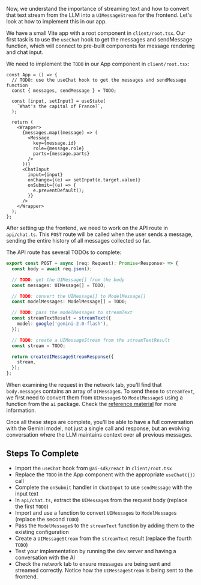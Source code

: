 Now, we understand the importance of streaming text and how to convert that text stream from the LLM into a `UIMessageStream` for the frontend. Let's look at how to implement this in our app.

We have a small Vite app with a root component in `client/root.tsx`. Our first task is to use the `useChat` hook to get the messages and sendMessage function, which will connect to pre-built components for message rendering and chat input.

We need to implement the `TODO` in our App component in `client/root.tsx`:

```tsx
const App = () => {
  // TODO: use the useChat hook to get the messages and sendMessage function
  const { messages, sendMessage } = TODO;

  const [input, setInput] = useState(
    `What's the capital of France?`,
  );

  return (
    <Wrapper>
      {messages.map((message) => (
        <Message
          key={message.id}
          role={message.role}
          parts={message.parts}
        />
      ))}
      <ChatInput
        input={input}
        onChange={(e) => setInput(e.target.value)}
        onSubmit={(e) => {
          e.preventDefault();
        }}
      />
    </Wrapper>
  );
};
```

After setting up the frontend, we need to work on the API route in `api/chat.ts`. This `POST` route will be called when the user sends a message, sending the entire history of all messages collected so far.

The API route has several TODOs to complete:

```ts
export const POST = async (req: Request): Promise<Response> => {
  const body = await req.json();

  // TODO: get the UIMessage[] from the body
  const messages: UIMessage[] = TODO;

  // TODO: convert the UIMessage[] to ModelMessage[]
  const modelMessages: ModelMessage[] = TODO;

  // TODO: pass the modelMessages to streamText
  const streamTextResult = streamText({
    model: google('gemini-2.0-flash'),
  });

  // TODO: create a UIMessageStream from the streamTextResult
  const stream = TODO;

  return createUIMessageStreamResponse({
    stream,
  });
};
```

When examining the request in the network tab, you'll find that `body.messages` contains an array of `UIMessage`s. To send these to `streamText`, we first need to convert them from `UIMessage`s to `ModelMessage`s using a function from the `ai` package. Check the [reference material](/exercises/99-reference/99.7-ui-messages-vs-model-messages/explainer/readme.md) for more information.

Once all these steps are complete, you'll be able to have a full conversation with the Gemini model, not just a single call and response, but an evolving conversation where the LLM maintains context over all previous messages.

## Steps To Complete

- Import the `useChat` hook from `@ai-sdk/react` in `client/root.tsx`
- Replace the `TODO` in the App component with the appropriate `useChat({})` call
- Complete the `onSubmit` handler in `ChatInput` to use `sendMessage` with the input text
- In `api/chat.ts`, extract the `UIMessage`s from the request body (replace the first `TODO`)
- Import and use a function to convert `UIMessage`s to `ModelMessage`s (replace the second `TODO`)
- Pass the `ModelMessage`s to the `streamText` function by adding them to the existing configuration
- Create a `UIMessageStream` from the `streamText` result (replace the fourth `TODO`)
- Test your implementation by running the dev server and having a conversation with the AI
- Check the network tab to ensure messages are being sent and streamed correctly. Notice how the `UIMessageStream` is being sent to the frontend.
